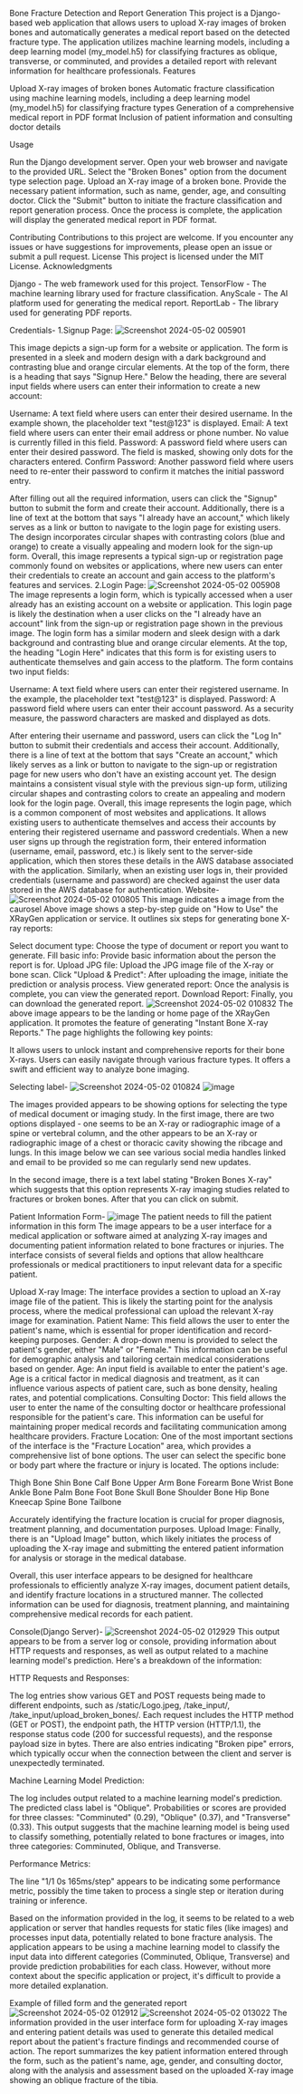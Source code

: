 Bone Fracture Detection and Report Generation
This project is a Django-based web application that allows users to upload X-ray images of broken bones and automatically generates a medical report based on the detected fracture type. The application utilizes machine learning models, including a deep learning model (my_model.h5) for classifying fractures as oblique, transverse, or comminuted, and provides a detailed report with relevant information for healthcare professionals.
Features

Upload X-ray images of broken bones
Automatic fracture classification using machine learning models, including a deep learning model (my_model.h5) for classifying fracture types
Generation of a comprehensive medical report in PDF format
Inclusion of patient information and consulting doctor details

Usage

Run the Django development server.
Open your web browser and navigate to the provided URL.
Select the "Broken Bones" option from the document type selection page.
Upload an X-ray image of a broken bone.
Provide the necessary patient information, such as name, gender, age, and consulting doctor.
Click the "Submit" button to initiate the fracture classification and report generation process.
Once the process is complete, the application will display the generated medical report in PDF format.

Contributing
Contributions to this project are welcome. If you encounter any issues or have suggestions for improvements, please open an issue or submit a pull request.
License
This project is licensed under the MIT License.
Acknowledgments

Django - The web framework used for this project.
TensorFlow - The machine learning library used for fracture classification.
AnyScale - The AI platform used for generating the medical report.
ReportLab - The library used for generating PDF reports.


Credentials-
1.Signup Page:
![Screenshot 2024-05-02 005901](https://github.com/Srushtii29/XRayGen/assets/161300923/58198130-b7d8-4178-a3be-04be3802c315)

This image depicts a sign-up form for a website or application. The form is presented in a sleek and modern design with a dark background and contrasting blue and orange circular elements.
At the top of the form, there is a heading that says "Signup Here." Below the heading, there are several input fields where users can enter their information to create a new account:

Username: A text field where users can enter their desired username. In the example shown, the placeholder text "test@123" is displayed.
Email: A text field where users can enter their email address or phone number. No value is currently filled in this field.
Password: A password field where users can enter their desired password. The field is masked, showing only dots for the characters entered.
Confirm Password: Another password field where users need to re-enter their password to confirm it matches the initial password entry.

After filling out all the required information, users can click the "Signup" button to submit the form and create their account.
Additionally, there is a line of text at the bottom that says "I already have an account," which likely serves as a link or button to navigate to the login page for existing users.
The design incorporates circular shapes with contrasting colors (blue and orange) to create a visually appealing and modern look for the sign-up form.
Overall, this image represents a typical sign-up or registration page commonly found on websites or applications, where new users can enter their credentials to create an account and gain access to the platform's features and services.
2.Login Page:
![Screenshot 2024-05-02 005908](https://github.com/Srushtii29/XRayGen/assets/161300923/adccf8fe-a730-4085-8248-61d5a1291432)
The image represents a login form, which is typically accessed when a user already has an existing account on a website or application. This login page is likely the destination when a user clicks on the "I already have an account" link from the sign-up or registration page shown in the previous image.
The login form has a similar modern and sleek design with a dark background and contrasting blue and orange circular elements. At the top, the heading "Login Here" indicates that this form is for existing users to authenticate themselves and gain access to the platform.
The form contains two input fields:

Username: A text field where users can enter their registered username. In the example, the placeholder text "test@123" is displayed.
Password: A password field where users can enter their account password. As a security measure, the password characters are masked and displayed as dots.

After entering their username and password, users can click the "Log In" button to submit their credentials and access their account.
Additionally, there is a line of text at the bottom that says "Create an account," which likely serves as a link or button to navigate to the sign-up or registration page for new users who don't have an existing account yet.
The design maintains a consistent visual style with the previous sign-up form, utilizing circular shapes and contrasting colors to create an appealing and modern look for the login page.
Overall, this image represents the login page, which is a common component of most websites and applications. It allows existing users to authenticate themselves and access their accounts by entering their registered username and password credentials.
When a new user signs up through the registration form, their entered information (username, email, password, etc.) is likely sent to the server-side application, which then stores these details in the AWS database associated with the application. Similarly, when an existing user logs in, their provided credentials (username and password) are checked against the user data stored in the AWS database for authentication.
Website- 
![Screenshot 2024-05-02 010805](https://github.com/Srushtii29/XRayGen/assets/161300923/1692c57e-5194-4382-adeb-13fe5a3ee075)
This image indicates a image from the caurosel
Above image shows a step-by-step guide on "How to Use" the XRayGen application or service. It outlines six steps for generating bone X-ray reports:

Select document type: Choose the type of document or report you want to generate.
Fill basic info: Provide basic information about the person the report is for.
Upload JPG file: Upload the JPG image file of the X-ray or bone scan.
Click "Upload & Predict": After uploading the image, initiate the prediction or analysis process.
View generated report: Once the analysis is complete, you can view the generated report.
Download Report: Finally, you can download the generated report.
![Screenshot 2024-05-02 010832](https://github.com/Srushtii29/XRayGen/assets/161300923/2917c05f-aff6-4d2c-9c51-22332b74289f)
The above image appears to be the landing or home page of the XRayGen application. It promotes the feature of generating "Instant Bone X-ray Reports." The page highlights the following key points:

It allows users to unlock instant and comprehensive reports for their bone X-rays.
Users can easily navigate through various fracture types.
It offers a swift and efficient way to analyze bone imaging.

Selecting label-
![Screenshot 2024-05-02 010824](https://github.com/Srushtii29/XRayGen/assets/161300923/6766b9bc-0196-4a55-96da-a0f0f024d4a3)
![image](https://github.com/Srushtii29/XRayGen/assets/161300923/8b37a256-87be-4181-8f9c-1e8e3c7de645)

The images provided appears to be showing options for selecting the type of medical document or imaging study. In the first image, there are two options displayed - one seems to be an X-ray or radiographic image of a spine or vertebral column, and the other appears to be an X-ray or radiographic image of a chest or thoracic cavity showing the ribcage and lungs.
In this image below we can see various social media handles linked and email to be provided so me can regularly send new updates.

In the second image, there is a text label stating "Broken Bones X-ray" which suggests that this option represents X-ray imaging studies related to fractures or broken bones. After that you can click on submit.


Patient Information Form-
![image](https://github.com/Srushtii29/XRayGen/assets/161300923/d99aa80e-7af1-46c7-a4fe-d30775a162d9)
The patient needs to fill the patient information in this form
The image appears to be a user interface for a medical application or software aimed at analyzing X-ray images and documenting patient information related to bone fractures or injuries. The interface consists of several fields and options that allow healthcare professionals or medical practitioners to input relevant data for a specific patient.

Upload X-ray Image:
The interface provides a section to upload an X-ray image file of the patient. This is likely the starting point for the analysis process, where the medical professional can upload the relevant X-ray image for examination.
Patient Name:
This field allows the user to enter the patient's name, which is essential for proper identification and record-keeping purposes.
Gender:
A drop-down menu is provided to select the patient's gender, either "Male" or "Female." This information can be useful for demographic analysis and tailoring certain medical considerations based on gender.
Age:
An input field is available to enter the patient's age. Age is a critical factor in medical diagnosis and treatment, as it can influence various aspects of patient care, such as bone density, healing rates, and potential complications.
Consulting Doctor:
This field allows the user to enter the name of the consulting doctor or healthcare professional responsible for the patient's care. This information can be useful for maintaining proper medical records and facilitating communication among healthcare providers.
Fracture Location:
One of the most important sections of the interface is the "Fracture Location" area, which provides a comprehensive list of bone options. The user can select the specific bone or body part where the fracture or injury is located. The options include:

Thigh Bone
Shin Bone
Calf Bone
Upper Arm Bone
Forearm Bone
Wrist Bone
Ankle Bone
Palm Bone
Foot Bone
Skull Bone
Shoulder Bone
Hip Bone
Kneecap
Spine Bone
Tailbone

Accurately identifying the fracture location is crucial for proper diagnosis, treatment planning, and documentation purposes.
Upload Image:
Finally, there is an "Upload Image" button, which likely initiates the process of uploading the X-ray image and submitting the entered patient information for analysis or storage in the medical database.

Overall, this user interface appears to be designed for healthcare professionals to efficiently analyze X-ray images, document patient details, and identify fracture locations in a structured manner. The collected information can be used for diagnosis, treatment planning, and maintaining comprehensive medical records for each patient.

Console(Django Server)-
![Screenshot 2024-05-02 012929](https://github.com/Srushtii29/XRayGen/assets/161300923/c8c7046b-ba82-426d-95ce-b60dab583823)
This output appears to be from a server log or console, providing information about HTTP requests and responses, as well as output related to a machine learning model's prediction.
Here's a breakdown of the information:

HTTP Requests and Responses:

The log entries show various GET and POST requests being made to different endpoints, such as /static/Logo.jpeg, /take_input/, /take_input/upload_broken_bones/.
Each request includes the HTTP method (GET or POST), the endpoint path, the HTTP version (HTTP/1.1), the response status code (200 for successful requests), and the response payload size in bytes.
There are also entries indicating "Broken pipe" errors, which typically occur when the connection between the client and server is unexpectedly terminated.


Machine Learning Model Prediction:

The log includes output related to a machine learning model's prediction.
The predicted class label is "Oblique".
Probabilities or scores are provided for three classes: "Comminuted" (0.29), "Oblique" (0.37), and "Transverse" (0.33).
This output suggests that the machine learning model is being used to classify something, potentially related to bone fractures or images, into three categories: Comminuted, Oblique, and Transverse.


Performance Metrics:

The line "1/1 0s 165ms/step" appears to be indicating some performance metric, possibly the time taken to process a single step or iteration during training or inference.



Based on the information provided in the log, it seems to be related to a web application or server that handles requests for static files (like images) and processes input data, potentially related to bone fracture analysis. The application appears to be using a machine learning model to classify the input data into different categories (Comminuted, Oblique, Transverse) and provide prediction probabilities for each class.
However, without more context about the specific application or project, it's difficult to provide a more detailed explanation.

Example of filled form and the generated report
![Screenshot 2024-05-02 012912](https://github.com/Srushtii29/XRayGen/assets/161300923/368c79b2-a552-4707-9dc7-926b61797942)
![Screenshot 2024-05-02 013022](https://github.com/Srushtii29/XRayGen/assets/161300923/058124c8-7482-4a49-9ca4-1624237afb46)
The information provided in the user interface form for uploading X-ray images and entering patient details was used to generate this detailed medical report about the patient's fracture findings and recommended course of action. The report summarizes the key patient information entered through the form, such as the patient's name, age, gender, and consulting doctor, along with the analysis and assessment based on the uploaded X-ray image showing an oblique fracture of the tibia.
